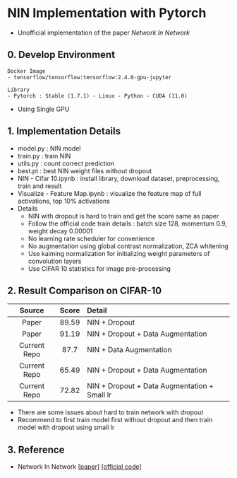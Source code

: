 # NIN Implementation with Pytorch
- Unofficial implementation of the paper *Network In Network*


## 0. Develop Environment
```
Docker Image
- tensorflow/tensorflow:tensorflow:2.4.0-gpu-jupyter

Library
- Pytorch : Stable (1.7.1) - Linux - Python - CUDA (11.0)
```
- Using Single GPU


## 1. Implementation Details
- model.py : NIN model
- train.py : train NIN
- utils.py : count correct prediction
- best.pt : best NIN weight files without dropout
- NIN - Cifar 10.ipynb : install library, download dataset, preprocessing, train and result
- Visualize - Feature Map.ipynb : visualize the feature map of full activations, top 10% activations
- Details
  * NIN with dropout is hard to train and get the score same as paper
  * Follow the official code train details : batch size 128, momentum 0.9, weight decay 0.00001
  * No learning rate scheduler for convenience
  * No augmentation using global contrast normalization, ZCA whitening
  * Use kaiming normalization for initializing weight parameters of convolution layers
  * Use CIFAR 10 statistics for image pre-processing


## 2. Result Comparison on CIFAR-10
|Source|Score|Detail|
|:-:|:-:|:-|
|Paper|89.59|NIN + Dropout|
|Paper|91.19|NIN + Dropout + Data Augmentation|
|Current Repo|87.7|NIN + Data Augmentation|
|Current Repo|65.49|NIN + Dropout + Data Augmentation|
|Current Repo|72.82|NIN + Dropout + Data Augmentation + Small lr|

- There are some issues about hard to train network with dropout
- Recommend to first train model first without dropout and then train model with dropout using small lr


## 3. Reference
- Network In Network [[paper]](https://arxiv.org/pdf/1312.4400.pdf) [[official code]](https://github.com/mavenlin/cuda-convnet)
